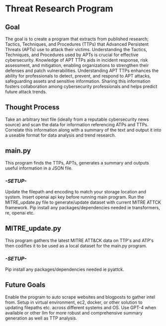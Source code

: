 # Threat Research Program
## **Goal**
The goal is to create a program that extracts from published research; Tactics, Techniques, and Procedures (TTPs) that Advanced Persistent Threats (APTs) use to attack their victims. Understanding the Tactics, Techniques, and Procedures used by APTs is crucial for effective cybersecurity. Knowledge of APT TTPs aids in incident response, risk assessment, and mitigation, enabling organizations to strengthen their defenses and patch vulnerabilities. Understanding APT TTPs enhances the ability for professionals to detect, prevent, and respond to APT attacks, safeguarding assets and sensitive information. Sharing this information fosters collaboration among cybersecurity professionals and helps predict future attack trends.

## **Thought Process**
Take an arbitrary text file (ideally from a reputable cybersecurity news source) and scan the data for information referencing ATPs and TTPs. Correlate this information along with a summary of the text and output it into a useable format for data analysis and trend research. 

## **main.py**
This program finds the TTPs, APTs, generates a summary and outputs useful information in a JSON file.
### *-SETUP-*
Update the filepath and encoding to match your storage location and system.
Insert openai api key before running main program. 
Run the MITRE_update.py file to generate/update dataset with current MITRE ATTCK framework.
Pip install any packages/dependencies needed ie transformers, re, openai etc.

## **MITRE_update.py**
This program gathers the latest MITRE ATT&CK data on TTP's and ATP's then codifies it to be used as a local dataset for the main.py program.
### *-SETUP-*
Pip install any packages/dependencies needed ie pyattck.

## **Future Goals**
Enable the program to auto scrape websites and blogposts to gather intel from.
Setup in virtual environment, ec2, docker, or other solution to updating filepaths etc. across different systems and OS.
Use GPT-4 when available or other llm for more robust and comprehensive summary generation as well as TTP analysis.
